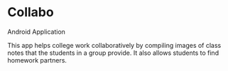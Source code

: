 # Collabo
Android Application

This app helps college work collaboratively by compiling images of class notes that the students in a group provide. It also allows students to find homework partners.
